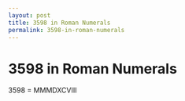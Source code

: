 ```yaml
---
layout: post
title: 3598 in Roman Numerals
permalink: 3598-in-roman-numerals
---
```


# 3598 in Roman Numerals

3598 = MMMDXCVIII
